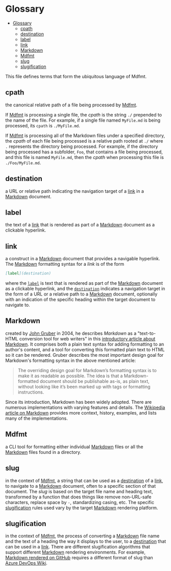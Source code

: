 # Glossary

<!--BEGIN_TOC-->
- [Glossary](#glossary)
  - [cpath](#cpath)
  - [destination](#destination)
  - [label](#label)
  - [link](#link)
  - [Markdown](#markdown)
  - [Mdfmt](#mdfmt)
  - [slug](#slug)
  - [slugification](#slugification)
<!--END_TOC-->

This file defines terms that form the ubiquitous language of Mdfmt.

## cpath

the canonical relative path of a file being processed by [Mdfmt](#mdfmt).

If [Mdfmt](#mdfmt) is processing a single file, the _cpath_ is the string `./` prepended to the name of the file.  For example, if a single file named `MyFile.md` is being processed, its `cpath` is `./MyFile.md`.

If [Mdfmt](#mdfmt) is processing all of the Markdown files under a specified directory, the _cpath_ of each file being processed is a relative path rooted at `./` where `.` represents the directory being processed.  For example, if the directory being processed has a subfolder, `Foo`, that contains a file being processed, and this file is named `MyFile.md`, then the _cpath_ when processing this file is `./Foo/MyFile.md`.

## destination

a URL or relative path indicating the navigation target of a [link](#link) in a [Markdown](#markdown) document.

## label

the text of a [link](#link) that is rendered as part of a [Markdown](#markdown) document as a clickable hyperlink.

## link

a construct in a [Markdown](#markdown) document that provides a navigable hyperlink.  The [Markdown](#markdown) formatting syntax for a _link_ is of the form

```Markdown
[label](destination)
```

where the [`label`](#label) is text that is rendered as part of the [Markdown](#markdown) document as a clickable hyperlink, and the [`destination`](#destination) indicates a navigation target in the form of a URL or a relative path to a [Markdown](#markdown) document, optionally with an indication of the specific heading within the target document to navigate to.  

## Markdown

created by [John Gruber](https://daringfireball.net/contact/) in 2004, he describes _Markdown_ as a "text-to-HTML conversion tool for web writers" in this [introductory article about Markdown](https://daringfireball.net/projects/markdown/).  It comprises both a plain text syntax for adding formatting to an author's content, and a tool for converting this formatted plain text to HTML so it can be rendered.  Gruber describes the most important design goal for Markdown's formatting syntax in the above mentioned article:

> The overriding design goal for Markdown’s formatting syntax is to make it as readable as possible. The idea is that a Markdown-formatted document should be publishable as-is, as plain text, without looking like it’s been marked up with tags or formatting instructions.

Since its introduction, Markdown has been widely adopted.  There are numerous implementations with varying features and details.  The [Wikipedia article on Markdown](https://en.wikipedia.org/wiki/Markdown) provides more context, history, examples, and lists many of the implementations.

## Mdfmt

a CLI tool for formatting either individual [Markdown](#markdown) files or all the [Markdown](#markdown) files found in a directory.

## slug

in the context of [Mdfmt](#mdfmt), a string that can be used as a [destination](#destination) of a [link](#link), to navigate to a [Markdown](#markdown) document, often to a specific section of that document.  The _slug_ is based on the target file name and heading text, transformed by a function that does things like remove non-URL-safe characters, replace space by `-`, standardizing casing, etc.  The specific [slugification](#slugification) rules used vary by the target [Markdown](#markdown) rendering platform.

## slugification

in the context of [Mdfmt](#mdfmt), the process of converting a [Markdown](#markdown) file name and the text of a heading the way it displays to the user, to a [destination](#destination) that can be used in a [link](#link).  There are different slugification algorithms that support different [Markdown](#markdown) rendering environments.  For example, [Markdown rendered on GitHub](https://docs.github.com/en/get-started/writing-on-github/getting-started-with-writing-and-formatting-on-github/basic-writing-and-formatting-syntax) requires a different format of slug than [Azure DevOps Wiki](https://learn.microsoft.com/en-us/azure/devops/project/wiki).
